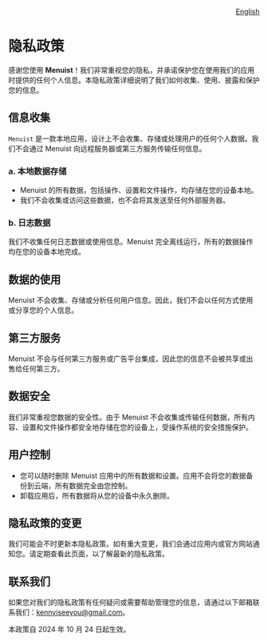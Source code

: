 <p align="right">
  <a href="./privacy-policy.md">English</a>
</p>
<!--rehype:style=float: right; bottom: -36px; position: relative;-->

隐私政策
===

感谢您使用 **Menuist**！我们非常重视您的隐私，并承诺保护您在使用我们的应用时提供的任何个人信息。本隐私政策详细说明了我们如何收集、使用、披露和保护您的信息。

## 信息收集

`Menuist` 是一款本地应用，设计上不会收集、存储或处理用户的任何个人数据。我们不会通过 Menuist 向远程服务器或第三方服务传输任何信息。

### a. **本地数据存储**

- Menuist 的所有数据，包括操作、设置和文件操作，均存储在您的设备本地。
- 我们不会收集或访问这些数据，也不会将其发送至任何外部服务器。

### b. **日志数据**

我们不收集任何日志数据或使用信息。Menuist 完全离线运行，所有的数据操作均在您的设备本地完成。

## 数据的使用

Menuist 不会收集、存储或分析任何用户信息。因此，我们不会以任何方式使用或分享您的个人信息。

## 第三方服务

Menuist 不会与任何第三方服务或广告平台集成，因此您的信息不会被共享或出售给任何第三方。

## 数据安全

我们非常重视您数据的安全性。由于 Menuist 不会收集或传输任何数据，所有内容、设置和文件操作都安全地存储在您的设备上，受操作系统的安全措施保护。

## 用户控制

- 您可以随时删除 Menuist 应用中的所有数据和设置。应用不会将您的数据备份到云端，所有数据完全由您控制。
- 卸载应用后，所有数据将从您的设备中永久删除。

## 隐私政策的变更

我们可能会不时更新本隐私政策。如有重大变更，我们会通过应用内或官方网站通知您。请定期查看此页面，以了解最新的隐私政策。

## 联系我们

如果您对我们的隐私政策有任何疑问或需要帮助管理您的信息，请通过以下邮箱联系我们：[kennyiseeyou@gmail.com](mailto:kennyiseeyou@gmail.com)。

本政策自 2024 年 10 月 24 日起生效。